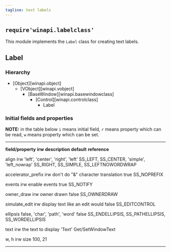 ```yaml
---
tagline: text labels
---
```


## `require'winapi.labelclass'`

This module implements the `Label` class for creating text labels.

## Label

### Hierarchy

* [Object][winapi.object]
	* [VObject][winapi.vobject]
		* [BaseWindow][winapi.basewindowclass]
			* [Control][winapi.controlclass]
				* Label

### Initial fields and properties

<div class=small>

__NOTE:__ in the table below `i` means initial field, `r` means property
which can be read, `w` means property which can be set.

----------------------- -------- ----------------------------------------- -------------- ---------------------
__field/property__		__irw__	__description__									__default__		__reference__

align							irw		'left', 'center', 'right', 					'left'			SS_LEFT, SS_CENTER,
											'simple', 'left_nowrap' 											SS_RIGHT, SS_SIMPLE,
																														SS_LEFTNOWORDWRAP

accelerator_prefix		irw		don't do "&" character translation			true				SS_NOPREFIX

events						irw		enable events										true				SS_NOTIFY

owner_draw					irw		owner drawn											false				SS_OWNERDRAW

simulate_edit				irw		display text like an edit would				false				SS_EDITCONTROL

ellipsis									false, 'char', 'path', 'word'					false				SS_ENDELLIPSIS,
																														SS_PATHELLIPSIS,
																														SS_WORDELLIPSIS


text							irw		the text to display								'Text'			Get/SetWindowText

w, h							irw		size													100, 21
----------------------- -------- ----------------------------------------- -------------- ---------------------
</div>
